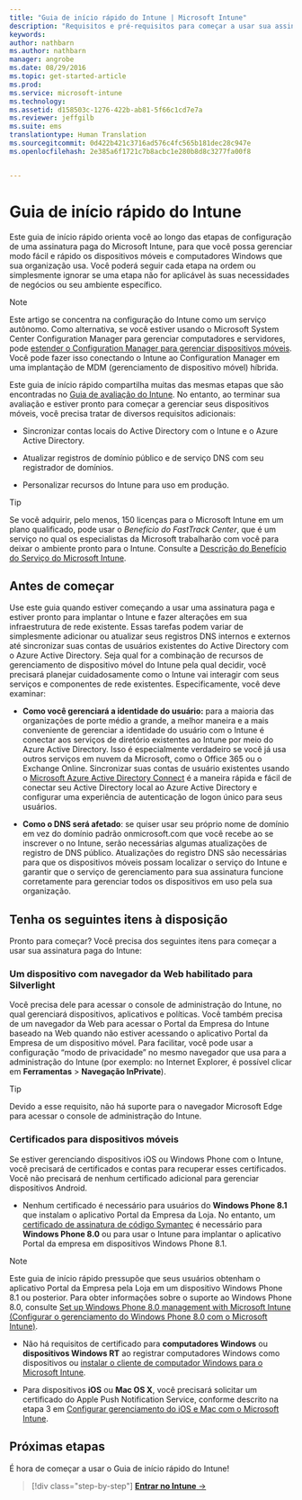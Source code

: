 ```yaml
---
title: "Guia de início rápido do Intune | Microsoft Intune"
description: "Requisitos e pré-requisitos para começar a usar sua assinatura do Intune"
keywords: 
author: nathbarn
ms.author: nathbarn
manager: angrobe
ms.date: 08/29/2016
ms.topic: get-started-article
ms.prod: 
ms.service: microsoft-intune
ms.technology: 
ms.assetid: d158503c-1276-422b-ab81-5f66c1cd7e7a
ms.reviewer: jeffgilb
ms.suite: ems
translationtype: Human Translation
ms.sourcegitcommit: 0d422b421c3716ad576c4fc565b181dec28c947e
ms.openlocfilehash: 2e385a6f1721c7b8acbc1e280b8d8c3277fa00f8


---
```



# Guia de início rápido do Intune
Este guia de início rápido orienta você ao longo das etapas de configuração de uma assinatura paga do Microsoft Intune, para que você possa gerenciar modo fácil e rápido os dispositivos móveis e computadores Windows que sua organização usa. Você poderá seguir cada etapa na ordem ou simplesmente ignorar se uma etapa não for aplicável às suas necessidades de negócios ou seu ambiente específico.

>[!NOTE]
>Este artigo se concentra na configuração do Intune como um serviço autônomo. Como alternativa, se você estiver usando o Microsoft System Center Configuration Manager para gerenciar computadores e servidores, pode [estender o Configuration Manager para gerenciar dispositivos móveis](https://technet.microsoft.com/library/jj884158.aspx). Você pode fazer isso conectando o Intune ao Configuration Manager em uma implantação de MDM (gerenciamento de dispositivo móvel) híbrida.

Este guia de início rápido compartilha muitas das mesmas etapas que são encontradas no [Guia de avaliação do Intune](/intune/understand-explore/get-started-with-a-30-day-trial-of-microsoft-intune). No entanto, ao terminar sua avaliação e estiver pronto para começar a gerenciar seus dispositivos móveis, você precisa tratar de diversos requisitos adicionais:

-   Sincronizar contas locais do Active Directory com o Intune e o Azure Active Directory.

-   Atualizar registros de domínio público e de serviço DNS com seu registrador de domínios.

-   Personalizar recursos do Intune para uso em produção.

>[!TIP]
>Se você adquirir, pelo menos, 150 licenças para o Microsoft Intune em um plano qualificado, pode usar o *Benefício do FastTrack Center*, que é um serviço no qual os especialistas da Microsoft trabalharão com você para deixar o ambiente pronto para o Intune. Consulte a [Descrição do Benefício do Serviço do Microsoft Intune](https://technet.microsoft.com/library/mt228265.aspx).


## Antes de começar
Use este guia quando estiver começando a usar uma assinatura paga e estiver pronto para implantar o Intune e fazer alterações em sua infraestrutura de rede existente. Essas tarefas podem variar de simplesmente adicionar ou atualizar seus registros DNS internos e externos até sincronizar suas contas de usuários existentes do Active Directory com o Azure Active Directory. Seja qual for a combinação de recursos de gerenciamento de dispositivo móvel do Intune pela qual decidir, você precisará planejar cuidadosamente como o Intune vai interagir com seus serviços e componentes de rede existentes. Especificamente, você deve examinar:

-   **Como você gerenciará a identidade do usuário:** para a maioria das organizações de porte médio a grande, a melhor maneira e a mais conveniente de gerenciar a identidade do usuário com o Intune é conectar aos serviços de diretório existentes ao Intune por meio do Azure Active Directory. Isso é especialmente verdadeiro se você já usa outros serviços em nuvem da Microsoft, como o Office 365 ou o Exchange Online. Sincronizar suas contas de usuário existentes usando o [Microsoft Azure Active Directory Connect](https://www.microsoft.com/download/details.aspx?id=47594) é a maneira rápida e fácil de conectar seu Active Directory local ao Azure Active Directory e configurar uma experiência de autenticação de logon único para seus usuários.

-   **Como o DNS será afetado**: se quiser usar seu próprio nome de domínio em vez do domínio padrão onmicrosoft.com que você recebe ao se inscrever o no Intune, serão necessárias algumas atualizações de registro de DNS público. Atualizações do registro DNS são necessárias para que os dispositivos móveis possam localizar o serviço do Intune e garantir que o serviço de gerenciamento para sua assinatura funcione corretamente para gerenciar todos os dispositivos em uso pela sua organização.

## Tenha os seguintes itens à disposição
Pronto para começar? Você precisa dos seguintes itens para começar a usar sua assinatura paga do Intune:

### Um dispositivo com navegador da Web habilitado para Silverlight
Você precisa dele para acessar o console de administração do Intune, no qual gerenciará dispositivos, aplicativos e políticas. Você também precisa de um navegador da Web para acessar o Portal da Empresa do Intune baseado na Web quando não estiver acessando o aplicativo Portal da Empresa de um dispositivo móvel. Para facilitar, você pode usar a configuração “modo de privacidade” no mesmo navegador que usa para a administração do Intune (por exemplo: no Internet Explorer, é possível clicar em **Ferramentas** &gt; **Navegação InPrivate**).

>[!TIP]
>Devido a esse requisito, não há suporte para o navegador Microsoft Edge para acessar o console de administração do Intune.


### Certificados para dispositivos móveis
Se estiver gerenciando dispositivos iOS ou Windows Phone com o Intune, você precisará de certificados e contas para recuperar esses certificados. Você não precisará de nenhum certificado adicional para gerenciar dispositivos Android.

- Nenhum certificado é necessário para usuários do **Windows Phone 8.1** que instalam o aplicativo Portal da Empresa da Loja. No entanto, um [certificado de assinatura de código Symantec](https://products.websecurity.symantec.com/orders/enrollment/microsoftCert.do) é necessário para **Windows Phone 8.0** ou para usar o Intune para implantar o aplicativo Portal da empresa em dispositivos Windows Phone 8.1.

>[!NOTE]
>Este guia de início rápido pressupõe que seus usuários obtenham o aplicativo Portal da Empresa pela Loja em um dispositivo Windows Phone 8.1 ou posterior. Para obter informações sobre o suporte ao Windows Phone 8.0, consulte [Set up Windows Phone 8.0 management with Microsoft Intune (Configurar o gerenciamento do Windows Phone 8.0 com o Microsoft Intune)](/Intune/deploy-use/set-up-windows-phone-8.0-management-with-microsoft-intune).

- Não há requisitos de certificado para **computadores Windows** ou **dispositivos Windows RT** ao registrar computadores Windows como dispositivos ou [instalar o cliente de computador Windows para o Microsoft Intune](/intune/deploy-use/install-the-windows-pc-client-with-microsoft-intune).

- Para dispositivos **iOS** ou **Mac OS X**, você precisará solicitar um certificado do Apple Push Notification Service, conforme descrito na etapa 3 em [Configurar gerenciamento do iOS e Mac com o Microsoft Intune](/intune/deploy-use/set-up-ios-and-mac-management-with-microsoft-intune).

## Próximas etapas
É hora de começar a usar o Guia de início rápido do Intune!

>[!div class="step-by-step"]
[**Entrar no Intune** &rarr;](start-with-a-paid-subscription-to-microsoft-intune-step-1.md)



<!--HONumber=Oct16_HO4-->


